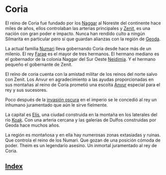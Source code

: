 # Coria

El reino de Coria fue fundado por los [Naggar](../colectivos/razas/Naggar.md) al Noreste del continente hace miles de años, ellos controlaban las arterias principales y [Zenit](./Zenit.md), es una nación con gran poder e impacto. Nunca han rendido culto a ningún Silmarita en particular pero sí que guardan alianzas con la región de [Geoda](./Geoda.md).

La actual familia [Numari](../colectivos/gobernantes/Numari.md) lleva gobernando Coria desde hace más de un milenio. El rey [Farae](../personajes/Farae.md) es el mayor de tres hermanos. El hermano mediano es el gobernador de la colonia Naggar del Sur Oeste [Neidimia](./Neidimia.md). Y el hermano pequeño el gobernante de Zenit.

El reino de coria cuenta con la amistad militar de los reinos del norte salvo con Zenit. Los Anvur en agradecimiento a las ayudas proporcionadas en sus montañas al reino de Coria prometió una escolta [Anvur](../colectivos/razas/Anvur.md) especial para el rey y sus sucesores.

Poco después de la [invasión oscura](../historia/Invasion_oscura.md)  en el imperio se le concedió al rey un inhumano juramentado que aún le sirve fielmente.

La capital es [Elis](./lugares/Elis.md), una ciudad construida en la montaña en los laterales del río [Koak](). Con una arteria cercana y las galerías de Dulfos construidas por Geoda hace muchos años.

La región es montañosa y en ella hay numerosas zonas extasiadas y ruinas.
Que controla el reino de los Numari. Que gozan de una posición cómoda de poder.
Theim es un legendario asesino. Un inmortal juramentado al rey de Coria.

## [Index](./README.md)